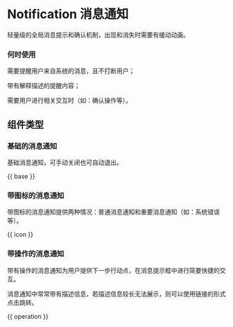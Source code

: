 # Notification 消息通知

轻量级的全局消息提示和确认机制，出现和消失时需要有缓动动画。

### 何时使用

需要提醒用户来自系统的消息，且不打断用户；

带有解释描述的提醒内容；

需要用户进行相关交互时（如：确认操作等）。

## 组件类型

### 基础的消息通知

基础消息通知，可手动关闭也可自动退出。

{{ base }}

### 带图标的消息通知

带图标的消息通知提供两种情况：普通消息通知和重要消息通知（如：系统错误等）。

{{ icon }}

### 带操作的消息通知

带有操作的消息通知为用户提供下一步行动点，在消息提示框中进行简要快捷的交互。

消息通知中常常带有描述信息，若描述信息较长无法展示，则可以使用链接的形式点击跳转。

{{ operation }}
